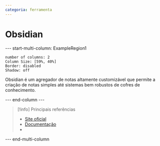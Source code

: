 ```yaml
---
categoria: ferramenta
---
```

# Obsidian

--- start-multi-column: ExampleRegion1  
```column-settings  
number of columns: 2
Column Size: [59%, 40%]
Border: disabled
Shadow: off
```

Obsidian é um agregador de notas altamente customizável que permite a criação de notas simples até sistemas bem robustos de cofres de conhecimento.

--- end-column ---

> [!info] Principais referências
> - [Site oficial](https://obsidian.md/)
>- [Documentação](https://docs.obsidian.md/Home)
>- 

--- end-multi-column

